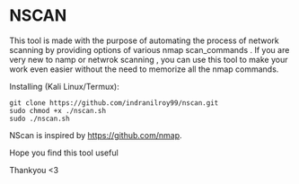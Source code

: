 # NSCAN 
This tool is made with the purpose of automating the process of network scanning  by providing options of various nmap scan_commands .
If you are very new to namp or netwrok scanning , you can use this tool to make your work even easier without the need to memorize all the nmap commands.


Installing (Kali Linux/Termux):
```
git clone https://github.com/indranilroy99/nscan.git
sudo chmod +x ./nscan.sh
sudo ./nscan.sh
```



NScan is inspired by https://github.com/nmap.

Hope you find this tool useful 

Thankyou <3
